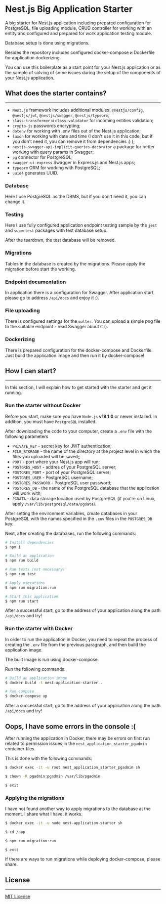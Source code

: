 Nest.js Big Application Starter
========================

A big starter for Nest.js application including prepared configuration for PostgreSQL, file uploading module, CRUD controller for working with an entity and configured and prepared for work application testing module.

Database setup is done using migrations.

Besides the repository includes configured docker-compose и Dockerfile for application dockerizing.

You can use this boilerplate as a start point for your Nest.js application or as the sample of solving of some issues during the setup of the components of your Nest.js application.

## What does the starter contains? ##
-------------------------
- `Nest.js` framework includes additional modules: `@nestjs/config`, `@nestjs/jwt`, `@nestjs/swagger`, `@nestjs/typeorm`;
- `class-transformer`  и `class-validator` for incoming entities validation;
- `crypto-js` passwords encrypting;
- `dotenv` for working with .env files out of the Nest.js application;
- `luxon` for working with date and time (I don't use it in this code, but if you don't need it, you can remove it from dependencies :) );
- `nestjs-swagger-api-implicit-queries-decorator` a package for better working with query params in Swagger;
- `pg` connector for PostgreSQL;
- `swagger-ui-express` Swagger in Express.js and Nest.js apps;
- `typeorm` ORM for working with PostgreSQL;
- `uuid4` generates UUID.

### Database ###
Here I use PostgreSQL as the DBMS, but if you don't need it, you can change it.

### Testing ###
Here I use fully configured application endpoint testing sample by the `jest` and `supertest` packages with test database setup. 

After the teardown, the test database will be removed.

### Migrations ###
Tables in the database is created by the migrations. Please apply the migration before start the working.

### Endpoint documentation ###
In application there is a configuration for Swagger. After application start, please go to address `/api/docs` and enjoy it :).

### File uploading ###
There is configured settings for the `multer`. You can upload a simple png file to the suitable endpoint - read Swagger about it :).

### Dockerizing ###
There is prepared configuration for the docker-compose and Dockerfile. Just build the application image and then run it by docker-compose!

## How I can start? ##
-------------------------
In this section, I will explain how to get started with the starter and get it running.

### Run the starter without Docker ###
Before you start, make sure you have `Node.js` **v19.1.0** or newer installed. In addition, you must have `PostgreSQL` installed.

After downloading the code to your computer, create a `.env` file with the following parameters

* `PRIVATE_KEY` - secret key for JWT authentication;
* `FILE_STORAGE` - the name of the directory at the project level in which the files you uploaded will be saved;;
* `PORT` - port where your Nest.js app will run;
* `POSTGRES_HOST` - addres of your PostgreSQL server;
* `POSTGRES_PORT` - port of your PostgreSQL server;
* `POSTGRES_USER` - PostgreSQL username;
* `POSTGRES_PASSWORD` - PostgreSQL user password;
* `POSTGRES_DB` - the name of the PostgreSQL database that the application will work with;
* `PGDATA` - data storage location used by PostgreSQL (if you're on Linux, apply `/var/lib/postgresql/data/pgdata`).

After setting the environment variables, create databases in your PostgreSQL with the names specified in the `.env` files in the `POSTGRES_DB` key.

Next, after creating the databases, run the following commands:

```sh
# Install dependencies
$ npm i

# Build an application
$ npm run build

# Run tests (not necessary)
$ npm run test

# Apply migrations
$ npm run migration:run

# Start this application
$ npm run start
```
After a successful start, go to the address of your application along the path `/api/docs` and try!

### Run the starter with Docker ###
In order to run the application in Docker, you need to repeat the process of creating the `.env` file from the previous paragraph, and then build the application image.

The built image is run using docker-compose.

Run the following commands:

```sh
# Build an application image
$ docker build -t nest-application-starter .

# Run compose
$ docker-compose up
```

After a successful start, go to the address of your application along the path `/api/docs` and try!

## Oops, I have some errors in the console :( ##
After running the application in Docker, there may be errors on first run related to permission issues in the `nest_application_starter_pgadmin` container files.

This is done with the following commands:

```sh
$ docker exec -it -u root nest_application_starter_pgadmin sh

$ chown -R pgadmin:pgadmin /var/lib/pgadmin

$ exit
```

### Applying the migrations ###
I have not found another way to apply migrations to the database at the moment. I share what I have, it works.

```sh
$ docker exec -it -u node nest-application-starter sh

$ cd /app

$ npm run migration:run

$ exit
```

If there are ways to run migrations while deploying docker-compose, please share.

## License ##
-------------------------
<a href="https://github.com/d-indifference/nest-application-starter/blob/master/LICENSE">MIT License</a>

